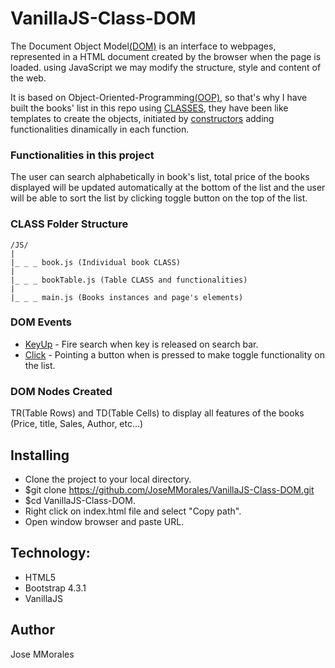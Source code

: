 # VanillaJS-Class-DOM

The Document Object Model[(DOM)](https://developer.mozilla.org/en-US/docs/Web/API/Document_Object_Model/Introduction) is an interface to webpages, represented in a HTML document created by the browser when the page is loaded. using JavaScript we may modify the structure, style and content of the web. 

It is based on Object-Oriented-Programming[(OOP)](https://en.wikipedia.org/wiki/Object-oriented_programming), so that's why I have built the books' list in this repo using [CLASSES](https://developer.mozilla.org/en-US/docs/Web/JavaScript/Reference/Classes), they have been like templates to create the objects, initiated by [constructors](https://developer.mozilla.org/en-US/docs/Web/JavaScript/Reference/Classes/constructor) adding functionalities dinamically in each function. 

### Functionalities in this project

The user can search alphabetically in book's list, total price of the books displayed will be updated automatically at the bottom of the list and the user will be able to sort the list by clicking toggle button on the top of the list.

### CLASS Folder Structure

    /JS/
    |
    |_ _ _ book.js (Individual book CLASS)
    |
    |_ _ _ bookTable.js (Table CLASS and functionalities)
    |
    |_ _ _ main.js (Books instances and page's elements)

### DOM Events 
* [KeyUp](https://developer.mozilla.org/en-US/docs/Web/API/Document/keyup_event) - Fire search when key is released on search bar.
* [Click](https://developer.mozilla.org/en-US/docs/Web/API/Element/click_event) - Pointing a button when is pressed to make toggle functionality on the list.

### DOM Nodes Created 

TR(Table Rows) and TD(Table Cells) to display all features of the books (Price, title, Sales, Author, etc...)

## Installing
* Clone the project to your local directory.
* $git clone https://github.com/JoseMMorales/VanillaJS-Class-DOM.git
* $cd VanillaJS-Class-DOM.
* Right click on index.html file and select "Copy path".
* Open window browser and paste URL.

## Technology:
* HTML5
* Bootstrap 4.3.1
* VanillaJS

## Author
Jose MMorales
